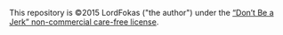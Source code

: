 This repository is ©2015 LordFokas ("the author") under the [“Don’t Be a Jerk” non-commercial care-free license](https://github.com/LordFokas/DBaJ/blob/master/LICENSE.md).